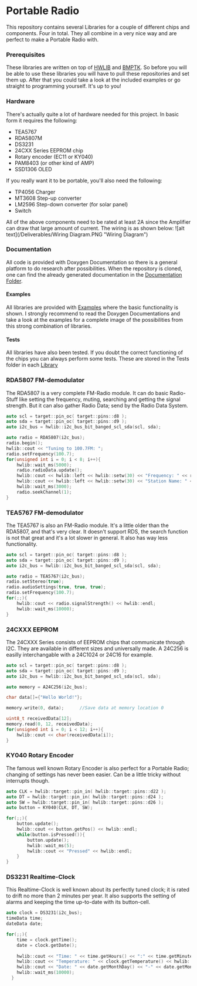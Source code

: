 # Portable Radio
This repository contains several Libraries for a couple of different chips and components. Four in total. They all combine in a very nice way and are perfect to make a Portable Radio with.
### Prerequisites
These libraries are written on top of [HWLIB](https://github.com/wovo/hwlib) and [BMPTK](https://github.com/wovo/bmptk). So before you will be able to use these libraries you will have to pull these repositories and set them up. After that you could take a look at the included examples or go straight to programming yourself. It's up to you!
### Hardware
There's actually quite a lot of hardware needed for this project. In basic form it requires the following:
- TEA5767
- RDA5807M
- DS3231
- 24CXX Series EEPROM chip
- Rotary encoder (EC11 or KY040)
- PAM8403 (or other kind of AMP)
- SSD1306 OLED

If you really want it to be portable, you'll also need the following:
- TP4056 Charger
- MT3608 Step-up converter
- LM2596 Step-down converter (for solar panel)
- Switch

All of the above components need to be rated at least 2A since the Amplifier can draw that large amount of current. The wiring is as shown below:
![alt text](/Deliverables/Wiring Diagram.PNG "Wiring Diagram")

### Documentation
All code is provided with Doxygen Documentation so there is a general platform to do research after possibilities. When the repository is cloned, one can find the already generated documentation in the [Documentation Folder](/Documentation).
#### Examples
All libraries are provided with [Examples](/Examples) where the basic functionality is shown. I strongly recommend to read the Doxygen Documentations and take a look at the examples for a complete image of the possibilities from this strong combination of libraries.
#### Tests
All libraries have also been tested. If you doubt the correct functioning of the chips you can always perform some tests. These are stored in the Tests folder in each [Library](/Library)
### RDA5807 FM-demodulator
The RDA5807 is a very complete FM-Radio module. It can do basic Radio-Stuff like setting the frequency, muting, searching and getting the signal strength. But it can also gather Radio Data; send by the Radio Data System.
```C++
auto scl = target::pin_oc( target::pins::d8 );
auto sda = target::pin_oc( target::pins::d9 );
auto i2c_bus = hwlib::i2c_bus_bit_banged_scl_sda(scl, sda);

auto radio = RDA5807(i2c_bus);
radio.begin();
hwlib::cout << "Tuning to 100.7FM: ";
radio.setFrequency(100.7);
for(unsigned int i = 0; i < 8; i++){
    hwlib::wait_ms(5000);
    radio.radioData.update();
    hwlib::cout << hwlib::left << hwlib::setw(30) << "Frequency: " << radio.getIntFrequency() << hwlib::endl;
    hwlib::cout << hwlib::left << hwlib::setw(30) << "Station Name: " << radio.radioData.stationName() << hwlib::endl;
    hwlib::wait_ms(3000);
    radio.seekChannel(1);
}
```
### TEA5767 FM-demodulator
The TEA5767 is also an FM-Radio module. It's a little older than the RDA5807, and that's very clear. It doesn't support RDS, the search function is not that great and it's a lot slower in general. It also has way less functionality.
```C++
auto scl = target::pin_oc( target::pins::d8 );
auto sda = target::pin_oc( target::pins::d9 );
auto i2c_bus = hwlib::i2c_bus_bit_banged_scl_sda(scl, sda);

auto radio = TEA5767(i2c_bus);
radio.setStereo(true);
radio.audioSettings(true, true, true);
radio.setFrequency(100.7);
for(;;){
    hwlib::cout << radio.signalStrength() << hwlib::endl;
    hwlib::wait_ms(10000);
}
```
### 24CXXX EEPROM
The 24CXXX Series consists of EEPROM chips that communicate through I2C. They are available in different sizes and universally made. A 24C256 is easilly interchangable with a 24C1024 or 24C16 for example.
```C++
auto scl = target::pin_oc( target::pins::d8 );
auto sda = target::pin_oc( target::pins::d9 );
auto i2c_bus = hwlib::i2c_bus_bit_banged_scl_sda(scl, sda);

auto memory = A24C256(i2c_bus);

char data[]={"Hello World!"};

memory.write(0, data);      //Save data at memory location 0

uint8_t receivedData[12];
memory.read(0, 12, receivedData);
for(unsigned int i = 0; i < 12; i++){
    hwlib::cout << char(receivedData[i]);
}
```
### KY040 Rotary Encoder
The famous well known Rotary Encoder is also perfect for a Portable Radio; changing of settings has never been easier. Can be a little tricky without interrupts though.
```C++
auto CLK = hwlib::target::pin_in( hwlib::target::pins::d22 );
auto DT = hwlib::target::pin_in( hwlib::target::pins::d24 );
auto SW = hwlib::target::pin_in( hwlib::target::pins::d26 );
auto button = KY040(CLK, DT, SW);

for(;;){
	button.update();
	hwlib::cout << button.getPos() << hwlib::endl;
	while(button.isPressed()){
		button.update();
		hwlib::wait_ms(5);
		hwlib::cout << "Pressed" << hwlib::endl;
	}
}
```
### DS3231 Realtime-Clock
This Realtime-Clock is well known about its perfectly tuned clock; it is rated to drift no more than 2 minutes per year. It also supports the setting of alarms and keeping the time up-to-date with its button-cell.
```C++
auto clock = DS3231(i2c_bus);
timeData time;
dateData date;

for(;;){
    time = clock.getTime();
    date = clock.getDate();
    
    hwlib::cout << "Time: " << time.getHours() << ":" << time.getMinutes() << ":" << time.getSeconds() << hwlib::endl;
    hwlib::cout << "Temperature: " << clock.getTemperature() << hwlib::endl;
    hwlib::cout << "Date: " << date.getMonthDay() << "-" << date.getMonth() << "-" << date.getYear() << hwlib::endl << hwlib::endl;
    hwlib::wait_ms(10000);
  }
  ```
